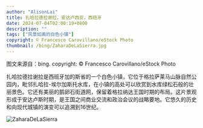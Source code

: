 ```yaml
---
author: "AlisonLai"
title: 扎哈拉德拉谢拉，安达卢西亚，西班牙
date: 2024-07-04T02:00:19+0800
description: ""
tags: ["风景如画的白色小镇"]
copyright: © Francesco Carovillano/eStock Photo
thumbnail: /bing/ZaharaDeLaSierra.jpg
---
```

图文来源自：bing.  copyright: © Francesco Carovillano/eStock Photo

扎哈拉德拉谢拉是西班牙加的斯省的一个白色小镇，它位于格拉萨莱马山脉自然公园内，毗邻扎哈拉-埃尔加斯托水库，在小镇的高处可以欣赏到水库绿松石般的壮丽景色。它还有美丽的鹅卵石街道网，保留着格拉纳达王国时期的布局。这片景观形成于安达卢斯时期，是王国之间商业交流和政治会议的战略要地。它悠久的历史和向现代城镇的演变可以追溯到16世纪。

![ZaharaDeLaSierra](/bing/ZaharaDeLaSierra.jpg)